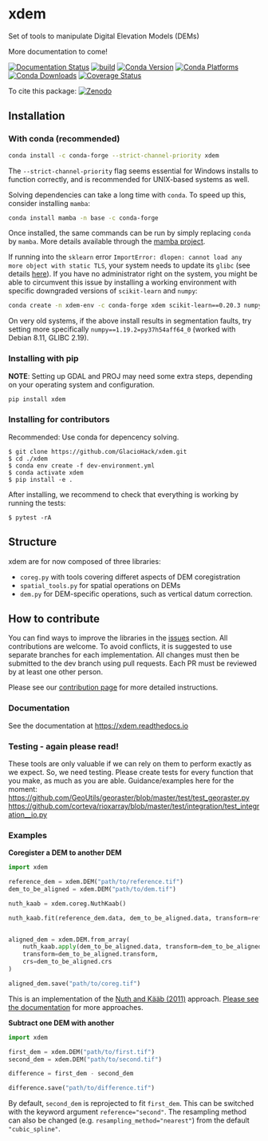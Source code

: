 # xdem
Set of tools to manipulate Digital Elevation Models (DEMs)

More documentation to come!

[![Documentation Status](https://readthedocs.org/projects/xdem/badge/?version=latest)](https://xdem.readthedocs.io/en/latest/?badge=latest)
[![build](https://github.com/GlacioHack/xdem/actions/workflows/python-package.yml/badge.svg)](https://github.com/GlacioHack/xdem/actions/workflows/python-package.yml)
[![Conda Version](https://img.shields.io/conda/vn/conda-forge/xdem.svg)](https://anaconda.org/conda-forge/xdem)
[![Conda Platforms](https://img.shields.io/conda/pn/conda-forge/xdem.svg)](https://anaconda.org/conda-forge/xdem)
[![Conda Downloads](https://img.shields.io/conda/dn/conda-forge/xdem.svg)](https://anaconda.org/conda-forge/xdem)
[![Coverage Status](https://coveralls.io/repos/github/GlacioHack/xdem/badge.svg?branch=main)](https://coveralls.io/github/GlacioHack/xdem?branch=main)

To cite this package: [![Zenodo](https://zenodo.org/badge/doi/10.5281/zenodo.4809697.svg)](https://zenodo.org/record/4809698)

## Installation

### With conda (recommended)
```bash
conda install -c conda-forge --strict-channel-priority xdem
```
The `--strict-channel-priority` flag seems essential for Windows installs to function correctly, and is recommended for UNIX-based systems as well.

Solving dependencies can take a long time with `conda`. To speed up this, consider installing `mamba`:

```bash
conda install mamba -n base -c conda-forge
```

Once installed, the same commands can be run by simply replacing `conda` by `mamba`. More details available through the [mamba project](https://github.com/mamba-org/mamba).

If running into the `sklearn` error `ImportError: dlopen: cannot load any more object with static TLS`, your system
needs to update its `glibc` (see details [here](https://github.com/scikit-learn/scikit-learn/issues/14485#issuecomment-822678559)).
If you have no administrator right on the system, you might be able to circumvent this issue by installing a working
environment with specific downgraded versions of `scikit-learn` and `numpy`:
```bash
conda create -n xdem-env -c conda-forge xdem scikit-learn==0.20.3 numpy==1.19.*
```
On very old systems, if the above install results in segmentation faults, try setting more specifically
`numpy==1.19.2=py37h54aff64_0` (worked with Debian 8.11, GLIBC 2.19).

### Installing with pip
**NOTE**: Setting up GDAL and PROJ may need some extra steps, depending on your operating system and configuration.
```bash
pip install xdem
```

### Installing for contributors
Recommended: Use conda for depencency solving.
```
$ git clone https://github.com/GlacioHack/xdem.git
$ cd ./xdem
$ conda env create -f dev-environment.yml
$ conda activate xdem
$ pip install -e .
```
After installing, we recommend to check that everything is working by running the tests:

```
$ pytest -rA
```

## Structure

xdem are for now composed of three libraries:
- `coreg.py` with tools covering differet aspects of DEM coregistration
- `spatial_tools.py` for spatial operations on DEMs
- `dem.py` for DEM-specific operations, such as vertical datum correction.

## How to contribute

You can find ways to improve the libraries in the [issues](https://github.com/GlacioHack/xdem/issues) section. All contributions are welcome.
To avoid conflicts, it is suggested to use separate branches for each implementation. All changes must then be submitted to the dev branch using pull requests. Each PR must be reviewed by at least one other person.

Please see our [contribution page](CONTRIBUTING.md) for more detailed instructions.

### Documentation
See the documentation at https://xdem.readthedocs.io

### Testing - again please read!
These tools are only valuable if we can rely on them to perform exactly as we expect. So, we need testing. Please create tests for every function that you make, as much as you are able. Guidance/examples here for the moment: https://github.com/GeoUtils/georaster/blob/master/test/test_georaster.py
https://github.com/corteva/rioxarray/blob/master/test/integration/test_integration__io.py



### Examples

**Coregister a DEM to another DEM**
```python
import xdem

reference_dem = xdem.DEM("path/to/reference.tif")
dem_to_be_aligned = xdem.DEM("path/to/dem.tif")

nuth_kaab = xdem.coreg.NuthKaab()

nuth_kaab.fit(reference_dem.data, dem_to_be_aligned.data, transform=reference_dem.transform)


aligned_dem = xdem.DEM.from_array(
	nuth_kaab.apply(dem_to_be_aligned.data, transform=dem_to_be_aligned.transform),
	transform=dem_to_be_aligned.transform,
	crs=dem_to_be_aligned.crs
)

aligned_dem.save("path/to/coreg.tif")
```
This is an implementation of the [Nuth and Kääb (2011)](https://doi.org/10.5194/tc-5-271-2011) approach.
[Please see the documentation](https://xdem.readthedocs.io/en/latest/coregistration.html) for more approaches.

**Subtract one DEM with another**
```python
import xdem

first_dem = xdem.DEM("path/to/first.tif")
second_dem = xdem.DEM("path/to/second.tif")

difference = first_dem - second_dem

difference.save("path/to/difference.tif")
```
By default, `second_dem` is reprojected to fit `first_dem`.
This can be switched with the keyword argument `reference="second"`.
The resampling method can also be changed (e.g. `resampling_method="nearest"`) from the default `"cubic_spline"`.
